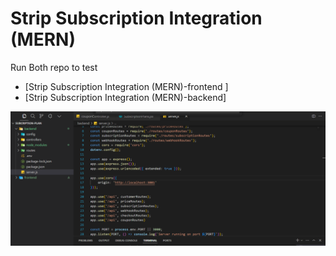 # Strip Subscription Integration (MERN)
Run Both repo to test 
- [Strip Subscription Integration (MERN)-frontend ] 
- [Strip Subscription Integration (MERN)-backend]
<img src="./backend/assests/Strip-MERN-backend.png"/>
